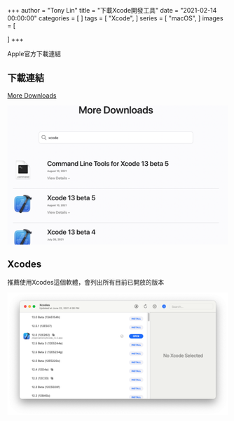 +++
author = "Tony Lin"
title = "下載Xcode開發工具"
date = "2021-02-14 00:00:00"
categories = [
]
tags = [ 
  "Xcode",
]
series = [
  "macOS",
]
images = [
  
]
+++

Apple官方下載連結
<!--more-->

## 下載連結

[More Downloads](https://developer.apple.com/download/more/)

![image](/images/posts/macos_xcode_download_2.png)

## Xcodes

推薦使用Xcodes這個軟體，會列出所有目前已開放的版本

![image](/images/posts/macos_xcode_download_1.png)